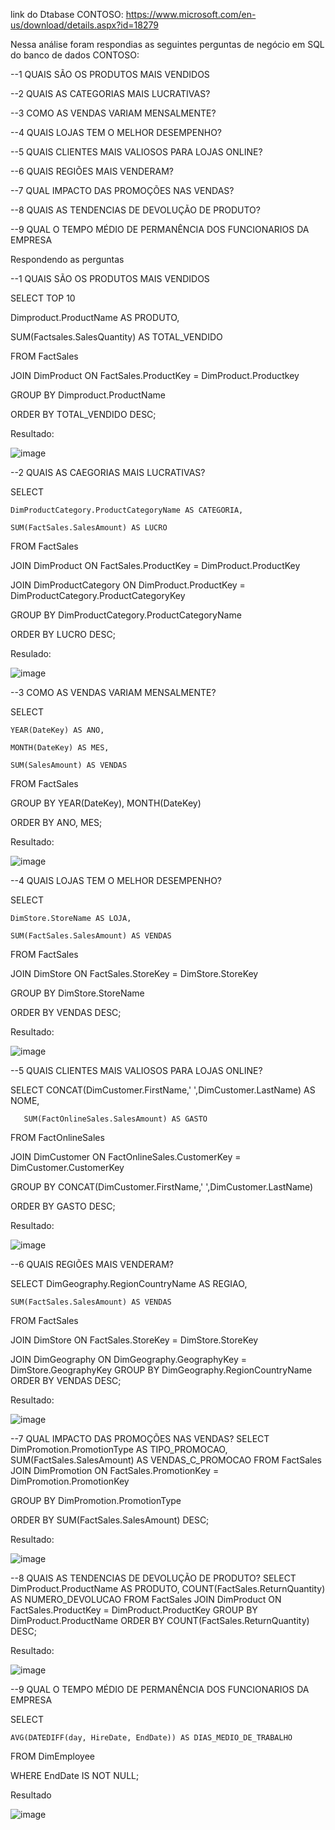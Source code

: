 link do Dtabase CONTOSO: https://www.microsoft.com/en-us/download/details.aspx?id=18279

Nessa análise foram respondias as seguintes perguntas de negócio em SQL do banco de dados CONTOSO:

 --1 QUAIS SÃO OS PRODUTOS MAIS VENDIDOS
 
 --2 QUAIS AS CATEGORIAS MAIS LUCRATIVAS?
 
 --3 COMO AS VENDAS VARIAM MENSALMENTE?
 
 --4 QUAIS LOJAS TEM O MELHOR DESEMPENHO?
 
 --5 QUAIS CLIENTES MAIS VALIOSOS PARA LOJAS ONLINE?
 
 --6 QUAIS REGIÕES MAIS VENDERAM?
 
 --7 QUAL IMPACTO DAS PROMOÇÕES NAS VENDAS?
 
 --8 QUAIS AS TENDENCIAS DE DEVOLUÇÃO DE PRODUTO?
 
 --9 QUAL O TEMPO MÉDIO DE PERMANÊNCIA DOS FUNCIONARIOS DA EMPRESA 

 Respondendo as perguntas 

--1 QUAIS SÃO OS PRODUTOS MAIS VENDIDOS
 
 SELECT TOP 10
 
   Dimproduct.ProductName  AS PRODUTO, 
   
   SUM(Factsales.SalesQuantity) AS TOTAL_VENDIDO  
   
FROM FactSales

JOIN DimProduct ON FactSales.ProductKey = DimProduct.Productkey

GROUP BY Dimproduct.ProductName

ORDER BY TOTAL_VENDIDO DESC; 

Resultado:

![image](https://github.com/leosachetto/PortifolioSQL/assets/48931853/d8ba5591-28c0-4eba-9a8f-5a6239f0c190)

--2 QUAIS AS CAEGORIAS MAIS LUCRATIVAS?

SELECT 

    DimProductCategory.ProductCategoryName AS CATEGORIA,
    
    SUM(FactSales.SalesAmount) AS LUCRO
    
FROM FactSales

JOIN DimProduct ON FactSales.ProductKey = DimProduct.ProductKey

JOIN DimProductCategory ON DimProduct.ProductKey = DimProductCategory.ProductCategoryKey

GROUP BY DimProductCategory.ProductCategoryName

ORDER BY LUCRO DESC;

Resulado:

![image](https://github.com/leosachetto/PortifolioSQL/assets/48931853/6f4cb0f2-abe9-4487-8005-ea7d9899edf0)

--3 COMO AS VENDAS VARIAM MENSALMENTE?

SELECT 

    YEAR(DateKey) AS ANO,
    
    MONTH(DateKey) AS MES, 
    
    SUM(SalesAmount) AS VENDAS
    
FROM FactSales

GROUP BY YEAR(DateKey), MONTH(DateKey)

ORDER BY ANO, MES;

Resultado:

![image](https://github.com/leosachetto/PortifolioSQL/assets/48931853/d0ad3e51-3e0d-40e1-8a1e-7d97433d71eb)

--4 QUAIS LOJAS TEM O MELHOR DESEMPENHO?

SELECT 

	DimStore.StoreName AS LOJA, 
 
	SUM(FactSales.SalesAmount) AS VENDAS
 
FROM FactSales

JOIN DimStore ON FactSales.StoreKey = DimStore.StoreKey

GROUP BY DimStore.StoreName

ORDER BY VENDAS DESC;

Resultado:

![image](https://github.com/leosachetto/PortifolioSQL/assets/48931853/358f6029-e745-4035-a39c-59ab8c2fb812)

--5 QUAIS CLIENTES MAIS VALIOSOS PARA LOJAS ONLINE?

SELECT 
	  CONCAT(DimCustomer.FirstName,' ',DimCustomer.LastName) AS NOME, 

       SUM(FactOnlineSales.SalesAmount) AS GASTO
       
FROM FactOnlineSales

JOIN DimCustomer ON FactOnlineSales.CustomerKey = DimCustomer.CustomerKey

GROUP BY CONCAT(DimCustomer.FirstName,' ',DimCustomer.LastName)

ORDER BY GASTO DESC;

Resultado:

 ![image](https://github.com/leosachetto/PortifolioSQL/assets/48931853/5e159fc0-22ca-407f-8e1d-1a79fca8ce6f)

 --6 QUAIS REGIÕES MAIS VENDERAM?
 
SELECT 
	DimGeography.RegionCountryName AS REGIAO,
 
	SUM(FactSales.SalesAmount) AS VENDAS
 
FROM FactSales

JOIN DimStore ON FactSales.StoreKey = DimStore.StoreKey

JOIN DimGeography ON DimGeography.GeographyKey = DimStore.GeographyKey
GROUP BY DimGeography.RegionCountryName
ORDER BY VENDAS DESC;

Resultado:

![image](https://github.com/leosachetto/PortifolioSQL/assets/48931853/ec0e689a-7dcc-4800-9b2f-b720f53870ca)

--7 QUAL IMPACTO DAS PROMOÇÕES NAS VENDAS?
SELECT 
	DimPromotion.PromotionType AS TIPO_PROMOCAO,
	SUM(FactSales.SalesAmount) AS VENDAS_C_PROMOCAO
FROM FactSales
JOIN DimPromotion ON FactSales.PromotionKey = DimPromotion.PromotionKey

GROUP BY DimPromotion.PromotionType

ORDER BY SUM(FactSales.SalesAmount) DESC;

Resultado:

![image](https://github.com/leosachetto/PortifolioSQL/assets/48931853/54d9907c-1640-47f5-9407-1f8b6fb59c8c)

--8 QUAIS AS TENDENCIAS DE DEVOLUÇÃO DE PRODUTO?
SELECT 
	DimProduct.ProductName AS PRODUTO, 
	COUNT(FactSales.ReturnQuantity) AS NUMERO_DEVOLUCAO
FROM FactSales
JOIN DimProduct ON FactSales.ProductKey = DimProduct.ProductKey
GROUP BY DimProduct.ProductName
ORDER BY COUNT(FactSales.ReturnQuantity) DESC;

Resultado: 

![image](https://github.com/leosachetto/PortifolioSQL/assets/48931853/727b65a4-cd00-4eb1-95fb-06765ed5df20)

--9 QUAL O TEMPO MÉDIO DE PERMANÊNCIA DOS FUNCIONARIOS DA EMPRESA

SELECT 

	AVG(DATEDIFF(day, HireDate, EndDate)) AS DIAS_MEDIO_DE_TRABALHO
 
FROM DimEmployee

WHERE EndDate IS NOT NULL;

Resultado 

![image](https://github.com/leosachetto/PortifolioSQL/assets/48931853/0c706538-e35f-42e5-b974-5886ce0c1dd9)









